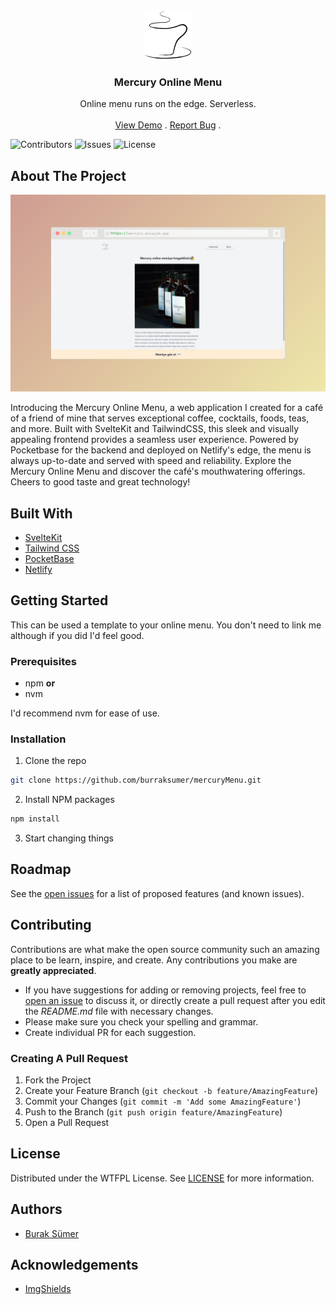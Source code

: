 <br/>
<p align="center">
  <a href="https://github.com/burraksumer/mercuryMenu">
    <img src="https://raw.githubusercontent.com/burraksumer/mercuryMenu/main/static/logoPNG.png" alt="Logo" width="80" height="80">
  </a>

  <h3 align="center">Mercury Online Menu</h3>

  <p align="center">
    Online menu runs on the edge. Serverless.
    <br/>
    <br/>
    <a href="https://mercury.mulayim.app">View Demo</a>
    .
    <a href="https://github.com/burraksumer/mercuryMenu/issues">Report Bug</a>
    .
  </p>
</p>

![Contributors](https://img.shields.io/github/contributors/burraksumer/mercuryMenu?color=dark-green) ![Issues](https://img.shields.io/github/issues/burraksumer/mercuryMenu) ![License](https://camo.githubusercontent.com/3a31216b2275b6358811eed563c0fed34aa02cf8d1e71b160b827e41f676558d/68747470733a2f2f696d672e736869656c64732e696f2f62616467652f4c6973656e63652d575446504c2d73756363657373)

## About The Project

![Screen Shot](https://raw.githubusercontent.com/burraksumer/mercuryMenu/main/static/websiteScreenshot.png)

Introducing the Mercury Online Menu, a web application I created for a café of a friend of mine that serves exceptional coffee, cocktails, foods, teas, and more. Built with SvelteKit and TailwindCSS, this sleek and visually appealing frontend provides a seamless user experience. Powered by Pocketbase for the backend and deployed on Netlify's edge, the menu is always up-to-date and served with speed and reliability. Explore the Mercury Online Menu and discover the café's mouthwatering offerings. Cheers to good taste and great technology!

## Built With

- [SvelteKit](https://kit.svelte.dev/)
- [Tailwind CSS](https://tailwindcss.com/)
- [PocketBase](https://pocketbase.io/)
- [Netlify](https://www.netlify.com/)

## Getting Started

This can be used a template to your online menu. You don't need to link me although if you did I'd feel good.

### Prerequisites

- npm
  **or**
- nvm

I'd recommend nvm for ease of use.

### Installation

1. Clone the repo

```sh
git clone https://github.com/burraksumer/mercuryMenu.git
```

2. Install NPM packages

```sh
npm install
```

3. Start changing things

## Roadmap

See the [open issues](https://github.com/burraksumer/mercuryMenu/issues) for a list of proposed features (and known issues).

## Contributing

Contributions are what make the open source community such an amazing place to be learn, inspire, and create. Any contributions you make are **greatly appreciated**.

- If you have suggestions for adding or removing projects, feel free to [open an issue](https://github.com/burraksumer/mercuryMenu/issues/new) to discuss it, or directly create a pull request after you edit the _README.md_ file with necessary changes.
- Please make sure you check your spelling and grammar.
- Create individual PR for each suggestion.

### Creating A Pull Request

1. Fork the Project
2. Create your Feature Branch (`git checkout -b feature/AmazingFeature`)
3. Commit your Changes (`git commit -m 'Add some AmazingFeature'`)
4. Push to the Branch (`git push origin feature/AmazingFeature`)
5. Open a Pull Request

## License

Distributed under the WTFPL License. See [LICENSE](http://www.wtfpl.net/) for more information.

## Authors

- [Burak Sümer](https://github.com/burraksumer/)

## Acknowledgements

- [ImgShields](https://shields.io/)
